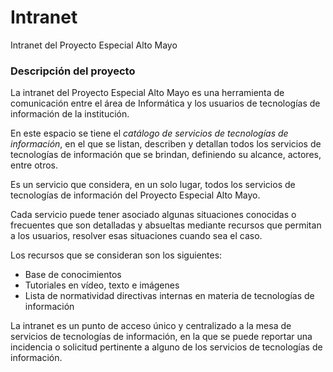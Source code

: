 # Intranet
Intranet del Proyecto Especial Alto Mayo

### Descripción del proyecto
La intranet del Proyecto Especial Alto Mayo es una herramienta de comunicación entre el área de Informática y los usuarios de tecnologías de información de la institución.

En este espacio se tiene el *catálogo de servicios de tecnologías de información*, en el que se listan, describen y detallan todos los servicios de tecnologías de información que se brindan, definiendo su alcance, actores, entre otros.

Es un servicio que considera, en un solo lugar, todos los servicios de tecnologías de información del Proyecto Especial Alto Mayo.

Cada servicio puede tener asociado algunas situaciones conocidas o frecuentes que son detalladas y absueltas mediante recursos que permitan a los usuarios, resolver esas situaciones cuando sea el caso.

Los recursos que se consideran son los siguientes:
* Base de conocimientos
* Tutoriales en vídeo, texto e imágenes
* Lista de normatividad directivas internas en materia de tecnologías de información

La intranet es un punto de acceso único y centralizado a la mesa de servicios de tecnologías de información, en la que se puede reportar una incidencia o solicitud pertinente a alguno de los servicios de tecnologías de información.